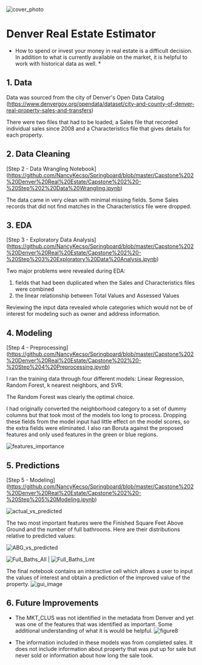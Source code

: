 ![cover_photo](./figures/fig00.png)
# Denver Real Estate Estimator

* How to spend or invest your money in real estate is a difficult decision. In addition to what is currently  available on the market, it is helpful to work with historical data as well.  *

## 1. Data

Data was sourced from the city of Denver's Open Data Catalog (https://www.denvergov.org/opendata/dataset/city-and-county-of-denver-real-property-sales-and-transfers)

There were two files that had to be loaded, a Sales file that recorded individual sales since 2008 and a Characteristics file that gives details for each property.



## 2. Data Cleaning 

[Step 2 - Data Wrangling Notebook] (https://github.com/NancyKecso/Springboard/blob/master/Capstone%202%20Denver%20Real%20Estate/Capstone%202%20-%20Step%202%20Data%20Wrangling.ipynb)

The data came in very clean with minimal missing fields.  Some Sales records that did not find matches in the Characteristics file were dropped.


## 3. EDA

[Step 3 - Exploratory Data Analysis] (https://github.com/NancyKecso/Springboard/blob/master/Capstone%202%20Denver%20Real%20Estate/Capstone%202%20-%20Step%203%20Exploratory%20Data%20Analysis.ipynb)


Two major problems were revealed during EDA:
1) fields that had been duplicated when the Sales and Characteristics files were combined
2) the linear relationship between Total Values and Assessed Values

Reviewing the input data revealed whole categories which would not be of interest for modeling such as owner and address information.

## 4. Modeling

[Step 4 - Preprocessing] (https://github.com/NancyKecso/Springboard/blob/master/Capstone%202%20Denver%20Real%20Estate/Capstone%202%20-%20Step%204%20Preprocessing.ipynb)


I ran the training data through four different models:  Linear Regression, Random Forest, k nearest neighbors, and SVR.

The Random Forest was clearly the optimal choice.  

I had originally converted the neighborhood category to a set of dummy columns but that took most of the models too long to process. Dropping these fields from the model input had little effect on the model scores, so the extra fields were eliminated.
I also ran Boruta against the proposed features and only used features in the green or blue regions.



![features_importance](./figures/fig03.png)


## 5. Predictions

[Step 5 - Modeling] (https://github.com/NancyKecso/Springboard/blob/master/Capstone%202%20Denver%20Real%20Estate/Capstone%202%20-%20Step%205%20Modeling.ipynb)

![actual_vs_predicted](./figures/fig02.png)

The two most important features were the Finished Square Feet Above Ground and the number of full bathrooms. Here are their distributions relative to predicted values:

![ABG_vs_predicted](./figures/fig05.png)



![Full_Baths_All](./figures/fig06.png) | ![Full_Baths_Lmt](./figures/fig07.png)

The final notebook contains an interactive cell which allows a user to input the values of interest and obtain a prediction of the improved value of the property.
![gui_image](./figures/fig01.jpg)



## 6. Future Improvements

* The MKT_CLUS was not identified in the metadata from Denver and yet was one of the features that was identified as important.  Some additional understanding of what it is would be helpful.
![figure8](./figures/fig08.png)

* The information included in these models was from completed sales. It does not include information about property that was put up for sale but never sold or information about how long the sale took.
